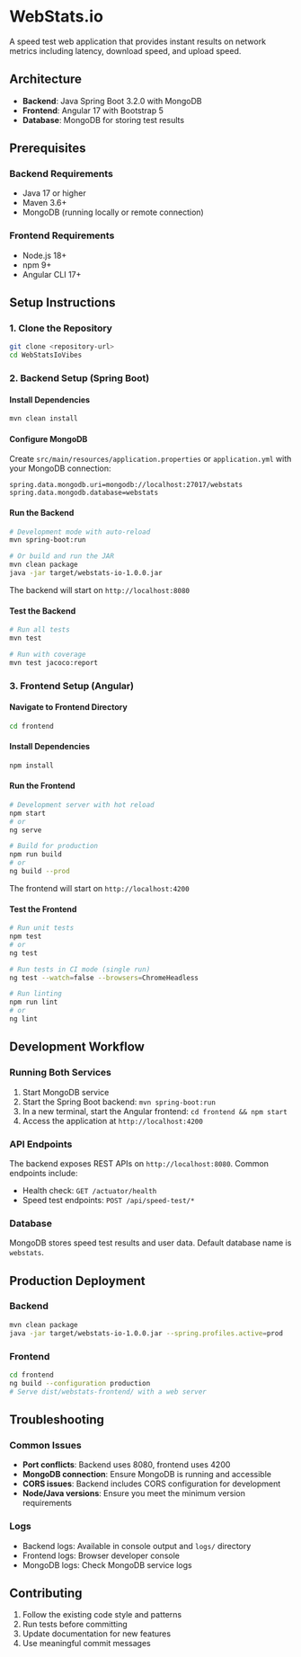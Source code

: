 # WebStats.io

A speed test web application that provides instant results on network metrics including latency, download speed, and upload speed.

## Architecture

- **Backend**: Java Spring Boot 3.2.0 with MongoDB
- **Frontend**: Angular 17 with Bootstrap 5
- **Database**: MongoDB for storing test results

## Prerequisites

### Backend Requirements
- Java 17 or higher
- Maven 3.6+
- MongoDB (running locally or remote connection)

### Frontend Requirements
- Node.js 18+ 
- npm 9+
- Angular CLI 17+

## Setup Instructions

### 1. Clone the Repository
```bash
git clone <repository-url>
cd WebStatsIoVibes
```

### 2. Backend Setup (Spring Boot)

#### Install Dependencies
```bash
mvn clean install
```

#### Configure MongoDB
Create `src/main/resources/application.properties` or `application.yml` with your MongoDB connection:
```properties
spring.data.mongodb.uri=mongodb://localhost:27017/webstats
spring.data.mongodb.database=webstats
```

#### Run the Backend
```bash
# Development mode with auto-reload
mvn spring-boot:run

# Or build and run the JAR
mvn clean package
java -jar target/webstats-io-1.0.0.jar
```

The backend will start on `http://localhost:8080`

#### Test the Backend
```bash
# Run all tests
mvn test

# Run with coverage
mvn test jacoco:report
```

### 3. Frontend Setup (Angular)

#### Navigate to Frontend Directory
```bash
cd frontend
```

#### Install Dependencies
```bash
npm install
```

#### Run the Frontend
```bash
# Development server with hot reload
npm start
# or
ng serve

# Build for production
npm run build
# or
ng build --prod
```

The frontend will start on `http://localhost:4200`

#### Test the Frontend
```bash
# Run unit tests
npm test
# or
ng test

# Run tests in CI mode (single run)
ng test --watch=false --browsers=ChromeHeadless

# Run linting
npm run lint
# or
ng lint
```

## Development Workflow

### Running Both Services
1. Start MongoDB service
2. Start the Spring Boot backend: `mvn spring-boot:run`
3. In a new terminal, start the Angular frontend: `cd frontend && npm start`
4. Access the application at `http://localhost:4200`

### API Endpoints
The backend exposes REST APIs on `http://localhost:8080`. Common endpoints include:
- Health check: `GET /actuator/health`
- Speed test endpoints: `POST /api/speed-test/*`

### Database
MongoDB stores speed test results and user data. Default database name is `webstats`.

## Production Deployment

### Backend
```bash
mvn clean package
java -jar target/webstats-io-1.0.0.jar --spring.profiles.active=prod
```

### Frontend
```bash
cd frontend
ng build --configuration production
# Serve dist/webstats-frontend/ with a web server
```

## Troubleshooting

### Common Issues
- **Port conflicts**: Backend uses 8080, frontend uses 4200
- **MongoDB connection**: Ensure MongoDB is running and accessible
- **CORS issues**: Backend includes CORS configuration for development
- **Node/Java versions**: Ensure you meet the minimum version requirements

### Logs
- Backend logs: Available in console output and `logs/` directory
- Frontend logs: Browser developer console
- MongoDB logs: Check MongoDB service logs

## Contributing

1. Follow the existing code style and patterns
2. Run tests before committing
3. Update documentation for new features
4. Use meaningful commit messages